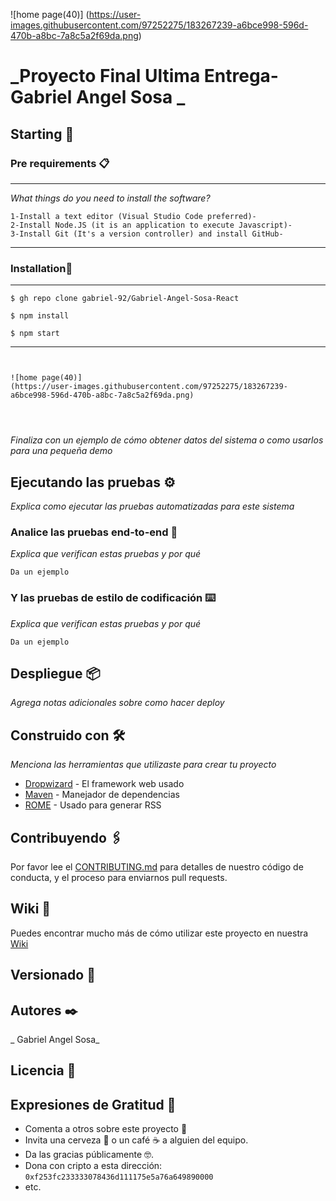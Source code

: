 ![home page(40)]
(https://user-images.githubusercontent.com/97252275/183267239-a6bce998-596d-470b-a8bc-7a8c5a2f69da.png)

# _Proyecto Final Ultima Entrega-Gabriel Angel Sosa _

## Starting 🚀

### Pre requirements 📋
---
_What things do you need to install the software?_

```
1-Install a text editor (Visual Studio Code preferred)-
2-Install Node.JS (it is an application to execute Javascript)-
3-Install Git (It's a version controller) and install GitHub-
```

---
### Installation🔧

---

```
$ gh repo clone gabriel-92/Gabriel-Angel-Sosa-React

$ npm install

$ npm start

```

---
```


![home page(40)]
(https://user-images.githubusercontent.com/97252275/183267239-a6bce998-596d-470b-a8bc-7a8c5a2f69da.png)




```

_Finaliza con un ejemplo de cómo obtener datos del sistema o como usarlos para una pequeña demo_

## Ejecutando las pruebas ⚙️

_Explica como ejecutar las pruebas automatizadas para este sistema_

### Analice las pruebas end-to-end 🔩

_Explica que verifican estas pruebas y por qué_

```
Da un ejemplo
```

### Y las pruebas de estilo de codificación ⌨️

_Explica que verifican estas pruebas y por qué_

```
Da un ejemplo
```

## Despliegue 📦

_Agrega notas adicionales sobre como hacer deploy_

## Construido con 🛠️

_Menciona las herramientas que utilizaste para crear tu proyecto_

-   [Dropwizard](http://www.dropwizard.io/1.0.2/docs/) - El framework web usado
-   [Maven](https://maven.apache.org/) - Manejador de dependencias
-   [ROME](https://rometools.github.io/rome/) - Usado para generar RSS

## Contribuyendo 🖇️

Por favor lee el [CONTRIBUTING.md](https://gist.github.com/villanuevand/xxxxxx) para detalles de nuestro código de conducta, y el proceso para enviarnos pull requests.

## Wiki 📖

Puedes encontrar mucho más de cómo utilizar este proyecto en nuestra [Wiki](https://github.com/tu/proyecto/wiki)

## Versionado 📌

## Autores ✒️

_ Gabriel Angel Sosa_

## Licencia 📄

## Expresiones de Gratitud 🎁

-   Comenta a otros sobre este proyecto 📢
-   Invita una cerveza 🍺 o un café ☕ a alguien del equipo.
-   Da las gracias públicamente 🤓.
-   Dona con cripto a esta dirección: `0xf253fc233333078436d111175e5a76a649890000`
-   etc.
